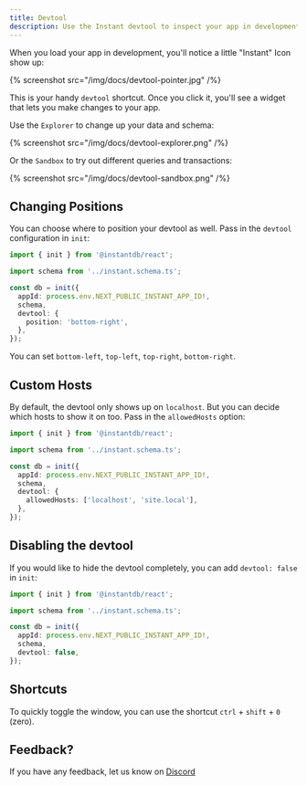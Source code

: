 ```yaml
---
title: Devtool
description: Use the Instant devtool to inspect your app in development.
---
```


When you load your app in development, you'll notice a little "Instant" Icon show up:

{% screenshot src="/img/docs/devtool-pointer.jpg" /%}

This is your handy `devtool` shortcut. Once you click it, you'll see a widget that lets you make changes to your app.

Use the `Explorer` to change up your data and schema:

{% screenshot src="/img/docs/devtool-explorer.png" /%}

Or the `Sandbox` to try out different queries and transactions:

{% screenshot src="/img/docs/devtool-sandbox.png" /%}

## Changing Positions

You can choose where to position your devtool as well. Pass in the `devtool` configuration in `init`:

```typescript
import { init } from '@instantdb/react';

import schema from '../instant.schema.ts';

const db = init({
  appId: process.env.NEXT_PUBLIC_INSTANT_APP_ID!,
  schema,
  devtool: {
    position: 'bottom-right',
  },
});
```

You can set `bottom-left`, `top-left`, `top-right`, `bottom-right`.

## Custom Hosts

By default, the devtool only shows up on `localhost`. But you can decide which hosts to show it on too. Pass in the `allowedHosts` option:

```typescript
import { init } from '@instantdb/react';

import schema from '../instant.schema.ts';

const db = init({
  appId: process.env.NEXT_PUBLIC_INSTANT_APP_ID!,
  schema,
  devtool: {
    allowedHosts: ['localhost', 'site.local'],
  },
});
```

## Disabling the devtool

If you would like to hide the devtool completely, you can add `devtool: false` in `init`:

```typescript
import { init } from '@instantdb/react';

import schema from '../instant.schema.ts';

const db = init({
  appId: process.env.NEXT_PUBLIC_INSTANT_APP_ID!,
  schema,
  devtool: false,
});
```

## Shortcuts

To quickly toggle the window, you can use the shortcut `ctrl` + `shift` + `0` (zero).

## Feedback?

If you have any feedback, let us know on [Discord](https://discord.com/invite/VU53p7uQcE)
